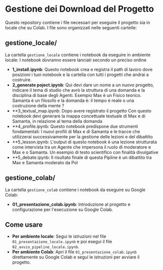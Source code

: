 # Gestione dei Download del Progetto

Questo repository contiene i file necessari per eseguire il progetto sia in locale che su Colab. I file sono organizzati nelle seguenti cartelle:

## gestione_locale/

La cartella `gestione_locale` contiene i notebook da eseguire in ambiente locale: I notebook dovranno essere lanciati secondo un preciso ordine 

- **1_install.ipynb**: Questo notebook crea e registra il path di lavoro dove posizioni i tuoi notebook e la cartella con tutti i progetti che andrai a costruire.
- **2_generate poject.ipynb**: Qui devi dare un nome a un nuovo progetto, indicare il tema di studio che avrò la struttura di una domanda e la disciplina di base degli Agenti. Esempio Max è un Fisico teorico. Samanta è un filosofo e la domanda è: il tempo è reale o una costruzione della mente ?
- **3_textual_map.ipynb: Dopo avere registrato il progetto Con questo notebook devi generare la mappa concettuale testuale di Max e di Samanta, in relazione al tema della domanda 
- **4_profile.ipynb: Questo notebook predispone due strumenti fondamentali: I nuovi profili di Max e di Samanta e le tracce che utilizzerai successivamente per la gestione delle lezioni e del dibattito 
- **5_lesson.ipynb: L'output di questo notebook è una lezione strutturata come intervista tra un Agente che impersona il ruolo di moderatore e Max e o Samanta. Un esempio di testo scientifico con finalità divulgative
- **5_debate.ipynb: Il risultato finale di questa Pipline è un dibattito tra Max e Samanta moderato da Pol

 
## gestione_colab/

La cartella `gestione_colab` contiene i notebook da eseguire su Google Colab:

- **01_presentazione_colab.ipynb**: Introduzione al progetto e configurazione per l'esecuzione su Google Colab.

## Come usare

- **Per ambiente locale**: Segui le istruzioni nel file `01_presentazione_locale.ipynb` e poi esegui il file `02_avvio_pipeline_locale.ipynb`.
- **Per ambiente Colab**: Apri il file `01_presentazione_colab.ipynb` direttamente su Google Colab e segui le istruzioni per avviare il progetto.
